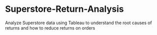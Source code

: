 # Superstore-Return-Analysis
Analyze Superstore data using Tableau to understand the root causes of returns and how to reduce returns on orders
